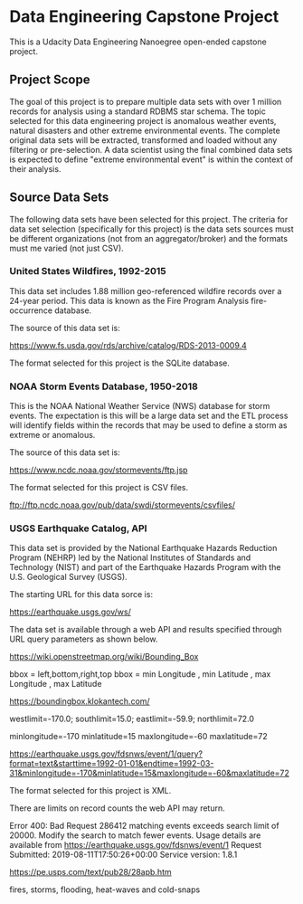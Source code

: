 # Data Engineering Capstone Project

This is a Udacity Data Engineering Nanoegree open-ended capstone project.


## Project Scope

The goal of this project is to prepare multiple data sets with over 1 million
records for analysis using a standard RDBMS star schema. The topic selected for
this data engineering project is anomalous weather events, natural disasters and
other extreme environmental events. The complete original data sets will be
extracted, transformed and loaded without any filtering or pre-selection. A
data scientist using the final combined data sets is expected to define "extreme
environmental event" is within the context of their analysis.


## Source Data Sets

The following data sets have been selected for this project. The criteria for
data set selection (specifically for this project) is the data sets sources
must be different organizations (not from an aggregator/broker) and the formats
must me varied (not just CSV).


### United States Wildfires, 1992-2015

This data set includes 1.88 million geo-referenced wildfire records over a
24-year period. This data is known as the Fire Program Analysis fire-occurrence
database.

The source of this data set is:

  https://www.fs.usda.gov/rds/archive/catalog/RDS-2013-0009.4

The format selected for this project is the SQLite database.


### NOAA Storm Events Database, 1950-2018

This is the NOAA National Weather Service (NWS) database for storm events. The
expectation is this will be a large data set and the ETL process will identify
fields within the records that may be used to define a storm as extreme or
anomalous.

The source of this data set is:

  https://www.ncdc.noaa.gov/stormevents/ftp.jsp

The format selected for this project is CSV files.


ftp://ftp.ncdc.noaa.gov/pub/data/swdi/stormevents/csvfiles/


### USGS Earthquake Catalog, API

This data set is provided by the National Earthquake Hazards Reduction Program
(NEHRP) led by the National Institutes of Standards and Technology (NIST) and
part of the Earthquake Hazards Program with the U.S. Geological Survey (USGS).

The starting URL for this data sorce is:

  https://earthquake.usgs.gov/ws/

The data set is available through a web API and results specified through URL
query parameters as shown below.

  https://wiki.openstreetmap.org/wiki/Bounding_Box

  bbox = left,bottom,right,top
  bbox = min Longitude , min Latitude , max Longitude , max Latitude

  https://boundingbox.klokantech.com/

  westlimit=-170.0; southlimit=15.0; eastlimit=-59.9; northlimit=72.0

  minlongitude=-170
  minlatitude=15
  maxlongitude=-60
  maxlatitude=72

  https://earthquake.usgs.gov/fdsnws/event/1/query?format=text&starttime=1992-01-01&endtime=1992-03-31&minlongitude=-170&minlatitude=15&maxlongitude=-60&maxlatitude=72



The format selected for this project is XML.


There are limits on record counts the web API may return.

  Error 400: Bad Request
  286412 matching events exceeds search limit of 20000. Modify the search to match fewer events.
  Usage details are available from https://earthquake.usgs.gov/fdsnws/event/1
  Request Submitted: 2019-08-11T17:50:26+00:00
  Service version: 1.8.1



https://pe.usps.com/text/pub28/28apb.htm


fires, storms, flooding, heat-waves and cold-snaps
